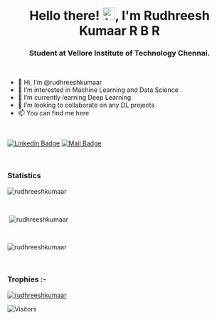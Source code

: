 <h1 align="center">Hello there! 
<img src="https://user-images.githubusercontent.com/1303154/88677602-1635ba80-d120-11ea-84d8-d263ba5fc3c0.gif" width="28px" alt="hi">, I'm Rudhreesh Kumaar R B R</h1>
<h3 align="center">Student at Vellore Institute of Technology Chennai.</h3>

<br>




- 👋 Hi, I’m @rudhreeshkumaar
- 👀 I’m interested in Machine Learning and Data Science
- 🌱 I’m currently learning Deep Learning
- 💞️ I’m looking to collaborate on any DL projects
- 📫 You can find me here 

<br>


<!---:postbox: You can find me here!--->

[![Linkedin Badge](https://img.shields.io/badge/-Rudhreesh-0e76a8?style=flat&labelColor=0e76a8&logo=linkedin&logoColor=white)](https://www.linkedin.com/in/rudhreesh-kumaar-r-b-r-7675081b9/)
[![Mail Badge](https://img.shields.io/badge/-Rudhreesh-c0392b?style=flat&labelColor=c0392b&logo=gmail&logoColor=black)](mailto:rudhreeshk@gmail.com)




<br>




<h3>Statistics</h3>
<span>
<p><img align="center"
    src="https://github-readme-stats.vercel.app/api/top-langs?username=rudhreeshkumaar&show_icons=true&locale=en&layout=compact&theme=react"
    alt="rudhreeshkumaar" /></p>

<br>

<p>&nbsp;<img align="center" src="https://github-readme-stats.vercel.app/api?username=rudhreeshkumaar&show_icons=true&theme=react"
    alt="rudhreeshkumaar" /></p>

<br>

<p><img align="center" src="https://github-readme-streak-stats.herokuapp.com/?user=rudhreeshkumaar&theme=react" alt="rudhreeshkumaar" /></p>

<br>
<h3>Trophies :-</h3>
<p align="left"> <a href="https://github.com/ryo-ma/github-profile-trophy&theme=calm"><img
      src="https://github-profile-trophy.vercel.app/?username=rudhreeshkumaar&theme=onedark" alt="rudhreeshkumaar" /></a> </p>
</span>

![Visitors](https://api.visitorbadge.io/api/visitors?path=http%3A%2F%2Fgithub.com%2Frudhreeshkumaar&label=Visitor&labelColor=%23d9e3f0&countColor=%23263759&style=flat)

<!---
rudhreeshkumaar/rudhreeshkumaar is a ✨ special ✨ repository because its `README.md` (this file) appears on your GitHub profile.
You can click the Preview link to take a look at your changes.
--->
